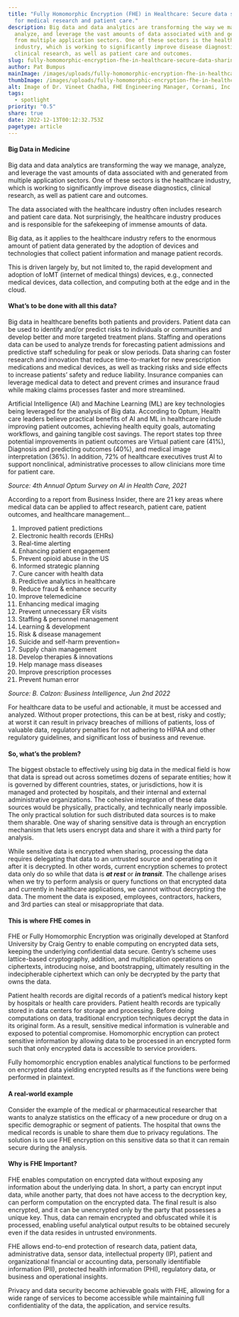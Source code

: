 ```yaml
---
title: "Fully Homomorphic Encryption (FHE) in Healthcare: Secure data sharing
  for medical research and patient care."
description: Big data and data analytics are transforming the way we manage,
  analyze, and leverage the vast amounts of data associated with and generated
  from multiple application sectors. One of these sectors is the healthcare
  industry, which is working to significantly improve disease diagnostics,
  clinical research, as well as patient care and outcomes.
slug: fully-homomorphic-encryption-fhe-in-healthcare-secure-data-sharing-for-medical-research-and-patient-care
author: Pat Bumpus
mainImage: /images/uploads/fully-homomorphic-encryption-fhe-in-healthcare-featured.jpg
thumbImage: /images/uploads/fully-homomorphic-encryption-fhe-in-healthcare-thumb.jpg
alt: Image of Dr. Vineet Chadha, FHE Engineering Manager, Cornami, Inc.
tags:
  - spotlight
priority: "0.5"
share: true
date: 2022-12-13T00:12:32.753Z
pagetype: article
---
```

#### Big Data in Medicine

Big data and data analytics are transforming the way we manage, analyze, and leverage the vast amounts of data associated with and generated from multiple application sectors. One of these sectors is the healthcare industry, which is working to significantly improve disease diagnostics, clinical research, as well as patient care and outcomes.

The data associated with the healthcare industry often includes research and patient care data. Not surprisingly, the healthcare industry produces and is responsible for the safekeeping of immense amounts of data.

Big data, as it applies to the healthcare industry refers to the enormous amount of patient data generated by the adoption of devices and technologies that collect patient information and manage patient records.

This is driven largely by, but not limited to, the rapid development and adoption of IoMT (internet of medical things) devices, e.g., connected medical devices, data collection, and computing both at the edge and in the cloud.

#### What’s to be done with all this data?

Big data in healthcare benefits both patients and providers. Patient data can be used to identify and/or predict risks to individuals or communities and develop better and more targeted treatment plans. Staffing and operations data can be used to analyze trends for forecasting patient admissions and predictive staff scheduling for peak or slow periods. Data sharing can foster research and innovation that reduce time-to-market for new prescription medications and medical devices, as well as tracking risks and side effects to increase patients’ safety and reduce liability. Insurance companies can leverage medical data to detect and prevent crimes and insurance fraud while making claims processes faster and more streamlined.

Artificial Intelligence (AI) and Machine Learning (ML) are key technologies being leveraged for the analysis of Big data.  According to Optum, Health care leaders believe practical benefits of AI and ML in healthcare include improving patient outcomes, achieving health equity goals, automating workflows, and gaining tangible cost savings.  The report  states top three potential improvements in patient outcomes are Virtual patient care (41%), Diagnosis and predicting outcomes (40%), and medical image interpretation (36%). In addition, 72% of healthcare executives trust Al to support nonclinical, administrative processes to allow clinicians more time for patient care.

*Source: 4th Annual Optum Survey on AI in Health Care, 2021* 

According to a report from Business Insider, there are 21 key areas where medical data can be applied to affect research, patient care, patient outcomes, and healthcare management…

1. Improved patient predictions
2. Electronic health records (EHRs)
3. Real-time alerting
4. Enhancing patient engagement
5. Prevent opioid abuse in the US
6. Informed strategic planning
7. Cure cancer with health data
8. Predictive analytics in healthcare
9. Reduce fraud & enhance security
10. Improve telemedicine
11. Enhancing medical imaging
12. Prevent unnecessary ER visits
13. Staffing & personnel management
14. Learning & development
15. Risk & disease management
16. Suicide and self-harm prevention=
17. Supply chain management
18. Develop therapies & innovations
19. Help manage mass diseases
20. Improve prescription processes
21. Prevent human error

*Source: B. Calzon: Business Intelligence, Jun 2nd 2022*

For healthcare data to be useful and actionable, it must be accessed and analyzed. Without proper protections, this can be at best, risky and costly; at worst it can result in privacy breaches of millions of patients, loss of valuable data, regulatory penalties for not adhering to HIPAA and other regulatory guidelines, and significant loss of business and revenue.

#### So, what’s the problem?

The biggest obstacle to effectively using big data in the medical field is how that data is spread out across sometimes dozens of separate entities; how it is governed by different countries, states, or jurisdictions, how it is managed and protected by hospitals, and their internal and external administrative organizations. The cohesive integration of these data sources would be physically, practically, and technically nearly impossible. The only practical solution for such distributed data sources is to make them sharable. One way of sharing sensitive data is through an encryption mechanism that lets users encrypt data and share it with a third party for analysis.

While sensitive data is encrypted when sharing, processing the data requires delegating that data to an untrusted source and operating on it after it is decrypted. In other words, current encryption schemes to protect data only do so while that data is ***at rest*** or ***in transit***. The challenge arises when we try to perform analysis or query functions on that encrypted data and currently in healthcare applications, we cannot without decrypting the data. The moment the data is exposed, employees, contractors, hackers, and 3rd parties can steal or misappropriate that data.

#### This is where FHE comes in

FHE or Fully Homomorphic Encryption was originally developed at Stanford University by Craig Gentry to enable computing on encrypted data sets, keeping the underlying confidential data secure. Gentry’s scheme uses lattice-based cryptography, addition, and multiplication operations on ciphertexts, introducing noise, and bootstrapping, ultimately resulting in the indecipherable ciphertext which can only be decrypted by the party that owns the data.

Patient health records are digital records of a patient’s medical history kept by hospitals or health care providers. Patient health records are typically stored in data centers for storage and processing. Before doing computations on data, traditional encryption techniques decrypt the data in its original form. As a result, sensitive medical information is vulnerable and exposed to potential compromise. Homomorphic encryption can protect sensitive information by allowing data to be processed in an encrypted form such that only encrypted data is accessible to service providers.

Fully homomorphic encryption enables analytical functions to be performed on encrypted data yielding encrypted results as if the functions were being performed in plaintext.

#### A real-world example

Consider the example of the medical or pharmaceutical researcher that wants to analyze statistics on the efficacy of a new procedure or drug on a specific demographic or segment of patients. The hospital that owns the medical records is unable to share them due to privacy regulations. The solution is to use FHE encryption on this sensitive data so that it can remain secure during the analysis.

#### Why is FHE Important?

FHE enables computation on encrypted data without exposing any information about the underlying data. In short, a party can encrypt input data, while another party, that does not have access to the decryption key, can perform computation on the encrypted data. The final result is also encrypted, and it can be unencrypted only by the party that possesses a unique key. Thus, data can remain encrypted and obfuscated while it is processed, enabling useful analytical output results to be obtained securely even if the data resides in untrusted environments.

FHE allows end-to-end protection of research data, patient data, administrative data, sensor data, intellectual property (IP), patient and organizational financial or accounting data, personally identifiable information (PII), protected health information (PHI), regulatory data, or business and operational insights.

Privacy and data security become achievable goals with FHE, allowing for a wide range of services to become accessible while maintaining full confidentiality of the data, the application, and service results.